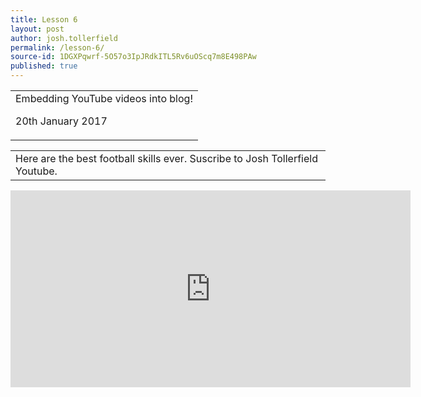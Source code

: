 ```yaml
---
title: Lesson 6
layout: post
author: josh.tollerfield
permalink: /lesson-6/
source-id: 1DGXPqwrf-5O57o3IpJRdkITL5Rv6uOScq7m8E498PAw
published: true
---
```

<table>
  <tr>
    <td>Embedding YouTube videos into blog!

20th January 2017</td>
  </tr>
</table>


<table>
  <tr>
    <td> Here are the best football skills ever. Suscribe to Josh Tollerfield Youtube. </td>
  </tr>
</table>
<iframe width="640" height="315" src="https://www.youtube.com/embed/-NSvbGxzpKk" frameborder="0" allowfullscreen></iframe>

